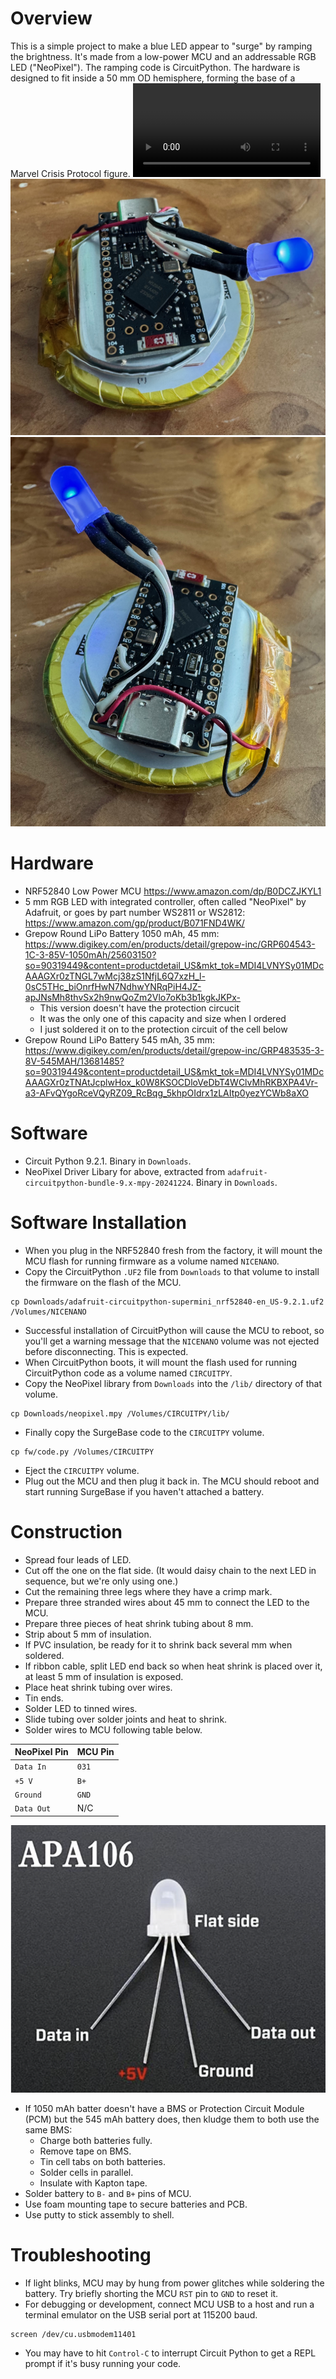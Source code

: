 # Overview
This is a simple project to make a blue LED appear to "surge" by
ramping the brightness.
It's made from a low-power MCU and an addressable
RGB LED ("NeoPixel").
The ramping code is CircuitPython.
The hardware is designed to fit inside a 50 mm OD hemisphere, forming
the base of a Marvel Crisis Protocol figure.
![Demo Shell](images/IMG_3466.mov)
![Guts Without Shell One](images/IMG_3490.jpeg)
![Guts Without Shell Two](images/IMG_3491.jpeg)

# Hardware
* NRF52840 Low Power MCU https://www.amazon.com/dp/B0DCZJKYL1
* 5 mm RGB LED with integrated controller, often called "NeoPixel" by Adafruit, or goes by part number WS2811 or WS2812: https://www.amazon.com/gp/product/B071FND4WK/
* Grepow Round LiPo Battery 1050 mAh, 45 mm: https://www.digikey.com/en/products/detail/grepow-inc/GRP604543-1C-3-85V-1050mAh/25603150?so=90319449&content=productdetail_US&mkt_tok=MDI4LVNYSy01MDcAAAGXr0zTNGL7wMcj38zS1NfjL6Q7xzH_l-0sC5THc_biOnrfHwN7NdhwYNRqPiH4JZ-apJNsMh8thvSx2h9nwQoZm2Vlo7oKb3b1kgkJKPx-
  * This version doesn't have the protection circucit
  * It was the only one of this capacity and size when I ordered
  * I just soldered it on to the protection circuit of the cell below
* Grepow Round LiPo Battery 545 mAh, 35 mm: https://www.digikey.com/en/products/detail/grepow-inc/GRP483535-3-8V-545MAH/13681485?so=90319449&content=productdetail_US&mkt_tok=MDI4LVNYSy01MDcAAAGXr0zTNAtJcplwHox_k0W8KSOCDloVeDbT4WClvMhRKBXPA4Vr-a3-AFvQYgoRceVQyRZ09_RcBqg_5khpOIdrx1zLAItp0yezYCWb8aXO


# Software
* Circuit Python 9.2.1. Binary in `Downloads`.
* NeoPixel Driver Libary for above, extracted from `adafruit-circuitpython-bundle-9.x-mpy-20241224`. Binary in `Downloads`.

# Software Installation
* When you plug in the NRF52840 fresh from the factory, it will mount the MCU flash for running firmware as a volume named `NICENANO`.
* Copy the CircuitPython `.UF2` file from `Downloads` to that volume to install the firmware on the flash of the MCU.
```
cp Downloads/adafruit-circuitpython-supermini_nrf52840-en_US-9.2.1.uf2 /Volumes/NICENANO
```
* Successful installation of CircuitPython will cause the MCU to reboot, so you'll get a warning message that the `NICENANO` volume was not ejected before disconnecting. This is expected.
* When CircuitPython boots, it will mount the flash used for running CircuitPython code as a volume named `CIRCUITPY`.
* Copy the NeoPixel library from `Downloads` into the `/lib/` directory of that volume.
```
cp Downloads/neopixel.mpy /Volumes/CIRCUITPY/lib/
```
* Finally copy the SurgeBase code to the `CIRCUITPY` volume.
```
cp fw/code.py /Volumes/CIRCUITPY
```
* Eject the `CIRCUITPY` volume.
* Plug out the MCU and then plug it back in. The MCU should reboot and start running SurgeBase if you haven't attached a battery.

# Construction
* Spread four leads of LED.
* Cut off the one on the flat side. (It would daisy chain to the next LED in sequence, but we're only using one.)
* Cut the remaining three legs where they have a crimp mark.
* Prepare three stranded wires about 45 mm to connect the LED to the MCU.
* Prepare three pieces of heat shrink tubing about 8 mm.
* Strip about 5 mm of insulation.
* If PVC insulation, be ready for it to shrink back several mm when soldered.
* If ribbon cable, split LED end back so when heat shrink is placed over it, at least 5 mm of insulation is exposed.
* Place heat shrink tubing over wires.
* Tin ends.
* Solder LED to tinned wires.
* Slide tubing over solder joints and heat to shrink.
* Solder wires to MCU following table below.

| NeoPixel Pin | MCU Pin |
|--------------|---------|
| `Data In`    | `031`   |
| `+5 V`       | `B+`    |
| `Ground`     | `GND`   |
| `Data Out`   | N/C     |
![NeoPixel Pinout](images/NeoPixelPinout.png)
* If 1050 mAh batter doesn't have a BMS or Protection Circuit Module (PCM) but the 545 mAh battery does, then kludge them to both use the same BMS:
  * Charge both batteries fully.
  * Remove tape on BMS.
  * Tin cell tabs on both batteries.
  * Solder cells in parallel.
  * Insulate with Kapton tape.
* Solder battery to `B-` and `B+` pins of MCU.
* Use foam mounting tape to secure batteries and PCB.
* Use putty to stick assembly to shell.

# Troubleshooting
* If light blinks, MCU may by hung from power glitches while soldering the battery. Try briefly shorting the MCU `RST` pin to `GND` to reset it.
* For debugging or development, connect MCU USB to a host and run a terminal emulator on the USB serial port at 115200 baud.
```
screen /dev/cu.usbmodem11401
```
* You may have to hit `Control-C` to interrupt Circuit Python to get a REPL prompt if it's busy running your code.
